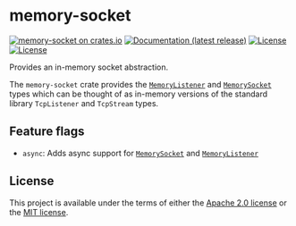 # memory-socket

[![memory-socket on crates.io](https://img.shields.io/crates/v/memory-socket)](https://crates.io/crates/memory-socket) [![Documentation (latest release)](https://docs.rs/memory-socket/badge.svg)](https://docs.rs/memory-socket/) [![License](https://img.shields.io/badge/license-MIT-green.svg)](../LICENSE-MIT) [![License](https://img.shields.io/badge/license-Apache-green.svg)](../LICENSE-APACHE)

Provides an in-memory socket abstraction.

The `memory-socket` crate provides the [`MemoryListener`] and [`MemorySocket`] types which can
be thought of as in-memory versions of the standard library `TcpListener` and `TcpStream`
types.

## Feature flags

- `async`: Adds async support for [`MemorySocket`] and [`MemoryListener`]

[`MemoryListener`]: struct.MemoryListener.html
[`MemorySocket`]: struct.MemorySocket.html

## License

This project is available under the terms of either the [Apache 2.0 license](../LICENSE-APACHE) or the [MIT
license](../LICENSE-MIT).
